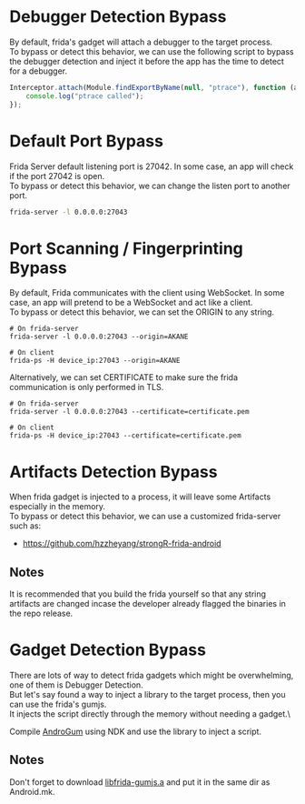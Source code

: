 # Debugger Detection Bypass
By default, frida's gadget will attach a debugger to the target process.\
To bypass or detect this behavior, we can use the following script to bypass the debugger detection and inject it before the app has the time to detect for a debugger.
```js
Interceptor.attach(Module.findExportByName(null, "ptrace"), function (args) {
    console.log("ptrace called");
});
```

# Default Port Bypass
Frida Server default listening port is 27042. In some case, an app will check if the port 27042 is open.\
To bypass or detect this behavior, we can change the listen port to another port.
```sh
frida-server -l 0.0.0.0:27043
```

# Port Scanning / Fingerprinting Bypass
By default, Frida communicates with the client using WebSocket. In some case, an app will pretend to be a WebSocket and act like a client.\
To bypass or detect this behavior, we can set the ORIGIN to any string.
```
# On frida-server
frida-server -l 0.0.0.0:27043 --origin=AKANE

# On client
frida-ps -H device_ip:27043 --origin=AKANE
```

Alternatively, we can set CERTIFICATE to make sure the frida communication is only performed in TLS.
```
# On frida-server
frida-server -l 0.0.0.0:27043 --certificate=certificate.pem

# On client
frida-ps -H device_ip:27043 --certificate=certificate.pem
```

# Artifacts Detection Bypass
When frida gadget is injected to a process, it will leave some Artifacts especially in the memory.\
To bypass or detect this behavior, we can use a customized frida-server such as:
- https://github.com/hzzheyang/strongR-frida-android

## Notes
It is recommended that you build the frida yourself so that any string artifacts are changed incase the developer already flagged the binaries in the repo release.

# Gadget Detection Bypass
There are lots of way to detect frida gadgets which might be overwhelming, one of them is Debugger Detection.\
But let's say found a way to inject a library to the target process, then you can use the frida's gumjs.\
It injects the script directly through the memory without needing a gadget.\

Compile [AndroGum](AndroGum) using NDK and use the library to inject a script.
## Notes
Don't forget to download [libfrida-gumjs.a](https://github.com/frida/frida/releases) and put it in the same dir as Android.mk.
